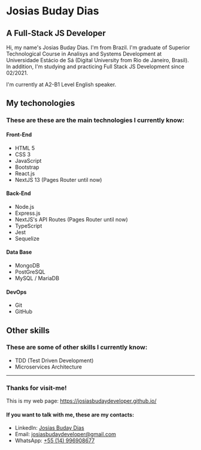 # Josias Buday Dias
## A Full-Stack JS Developer
Hi, my name's Josias Buday Dias. I'm from Brazil. I'm graduate of Superior Technological Course in Analisys and Systems Development at Universidade Estácio de Sá (Digital University from Rio de Janeiro, Brasil). In addition, I'm studying and practicing Full Stack JS Development since 02/2021.

I'm currently at A2-B1 Level English speaker.

## My techonologies
### These are these are the main technologies I currently know:
#### Front-End
  - HTML 5 
  - CSS 3 
  - JavaScript 
  - Bootstrap
  - React.js
  - NextJS 13 (Pages Router until now)

#### Back-End
  - Node.js
  - Express.js
  - NextJS's API Routes (Pages Router until now)
  - TypeScript
  - Jest
  - Sequelize

#### Data Base
  - MongoDB
  - PostGreSQL
  - MySQL / MariaDB

#### DevOps
  - Git
  - GitHub
<!--   - Docker -->

<!-- #### Deploy
  - Amazon Web Services
  - Microsoft Azure -->

## Other skills
### These are some of other skills I currently know:
  - TDD (Test Driven Development)
  - Microservices Architecture

---

### Thanks for visit-me!
This is my web page: https://josiasbudaydeveloper.github.io/

#### If you want to talk with me, these are my contacts:
  - LinkedIn: [Josias Buday Dias](https://www.linkedin.com/in/josias-buday-dias-b5a3a2253/)
  - Email: josiasbudaydeveloper@gmail.com
  - WhatsApp: [+55 (14) 996908677](https://wa.me/5514996908677)
